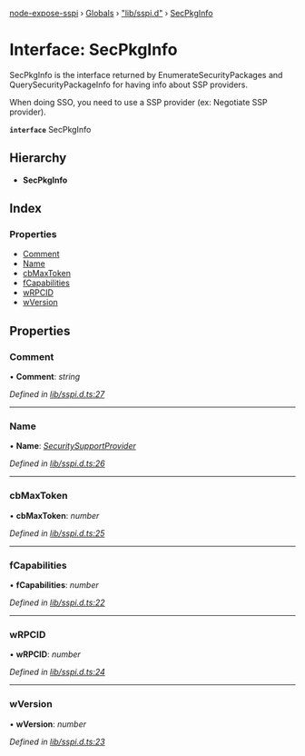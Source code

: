 [node-expose-sspi](../README.md) › [Globals](../globals.md) › ["lib/sspi.d"](../modules/_lib_sspi_d_.md) › [SecPkgInfo](_lib_sspi_d_.secpkginfo.md)

# Interface: SecPkgInfo

SecPkgInfo is the interface returned by EnumerateSecurityPackages and QuerySecurityPackageInfo
for having info about SSP providers.

When doing SSO, you need to use a SSP provider (ex: Negotiate SSP provider).

**`interface`** SecPkgInfo

## Hierarchy

* **SecPkgInfo**

## Index

### Properties

* [Comment](_lib_sspi_d_.secpkginfo.md#comment)
* [Name](_lib_sspi_d_.secpkginfo.md#name)
* [cbMaxToken](_lib_sspi_d_.secpkginfo.md#cbmaxtoken)
* [fCapabilities](_lib_sspi_d_.secpkginfo.md#fcapabilities)
* [wRPCID](_lib_sspi_d_.secpkginfo.md#wrpcid)
* [wVersion](_lib_sspi_d_.secpkginfo.md#wversion)

## Properties

###  Comment

• **Comment**: *string*

*Defined in [lib/sspi.d.ts:27](https://github.com/jlguenego/node-expose-sspi/blob/e4d7005/lib/sspi.d.ts#L27)*

___

###  Name

• **Name**: *[SecuritySupportProvider](../modules/_lib_sspi_d_.md#securitysupportprovider)*

*Defined in [lib/sspi.d.ts:26](https://github.com/jlguenego/node-expose-sspi/blob/e4d7005/lib/sspi.d.ts#L26)*

___

###  cbMaxToken

• **cbMaxToken**: *number*

*Defined in [lib/sspi.d.ts:25](https://github.com/jlguenego/node-expose-sspi/blob/e4d7005/lib/sspi.d.ts#L25)*

___

###  fCapabilities

• **fCapabilities**: *number*

*Defined in [lib/sspi.d.ts:22](https://github.com/jlguenego/node-expose-sspi/blob/e4d7005/lib/sspi.d.ts#L22)*

___

###  wRPCID

• **wRPCID**: *number*

*Defined in [lib/sspi.d.ts:24](https://github.com/jlguenego/node-expose-sspi/blob/e4d7005/lib/sspi.d.ts#L24)*

___

###  wVersion

• **wVersion**: *number*

*Defined in [lib/sspi.d.ts:23](https://github.com/jlguenego/node-expose-sspi/blob/e4d7005/lib/sspi.d.ts#L23)*
